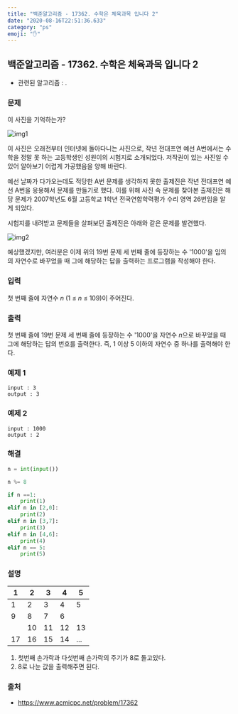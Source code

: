 ```yaml
---
title: "백준알고리즘 - 17362. 수학은 체육과목 입니다 2"
date: "2020-08-16T22:51:36.633"
category: "ps"
emoji: "✋"
---
```


## 백준알고리즘 - 17362. 수학은 체육과목 입니다 2

- 관련된 알고리즘 : .

### 문제

이 사진을 기억하는가?

![img1](https://upload.acmicpc.net/11eba1b1-183f-4519-b3ed-526e71dadfbe/-/preview/)

이 사진은 오래전부터 인터넷에 돌아다니는 사진으로, 작년 전대프연 예선 A번에서는 수학을 정말 못 하는 고등학생인 성원이의 시험지로 소개되었다. 저작권이 있는 사진일 수 있어 알아보기 어렵게 가공했음을 양해 바란다.

예선 날짜가 다가오는데도 적당한 A번 문제를 생각하지 못한 출제진은 작년 전대프연 예선 A번을 응용해서 문제를 만들기로 했다. 이를 위해 사진 속 문제를 찾아본 출제진은 해당 문제가 2007학년도 6월 고등학교 1학년 전국연합학력평가 수리 영역 26번임을 알게 되었다.

시험지를 내려받고 문제들을 살펴보던 출제진은 아래와 같은 문제를 발견했다.

![img2](https://upload.acmicpc.net/0e0c60fe-2bec-4f1e-85f2-57b5ba88fdb1/-/preview/)

예상했겠지만, 여러분은 이제 위의 19번 문제 세 번째 줄에 등장하는 수 '1000'을 임의의 자연수로 바꾸었을 때 그에 해당하는 답을 출력하는 프로그램을 작성해야 한다.

### 입력

첫 번째 줄에 자연수 *n* (1 ≤ *n* ≤ 109)이 주어진다.

### 출력

첫 번째 줄에 19번 문제 세 번째 줄에 등장하는 수 '1000'을 자연수 *n*으로 바꾸었을 때 그에 해당하는 답의 번호를 출력한다. 즉, 1 이상 5 이하의 자연수 중 하나를 출력해야 한다.

### 예제 1

```
input : 3
output : 3
```

### 예제 2

```
input : 1000
output : 2
```

### 해결

```python
n = int(input())

n %= 8

if n ==1: 
    print(1)
elif n in [2,0]:
    print(2)
elif n in [3,7]:
    print(3)
elif n in [4,6]:
    print(4)
elif n == 5:
    print(5)
```

### 설명

| 1    | 2    | 3    | 4    | 5    |
| ---- | ---- | ---- | ---- | ---- |
| 1    | 2    | 3    | 4    | 5    |
| 9    | 8    | 7    | 6    |      |
|      | 10   | 11   | 12   | 13   |
| 17   | 16   | 15   | 14   | ...  |

1. 첫번째 손가락과 다섯번째 손가락의 주기가 8로 돌고있다.
2. 8로 나눈 값을 출력해주면 된다.

### 출처

- https://www.acmicpc.net/problem/17362
